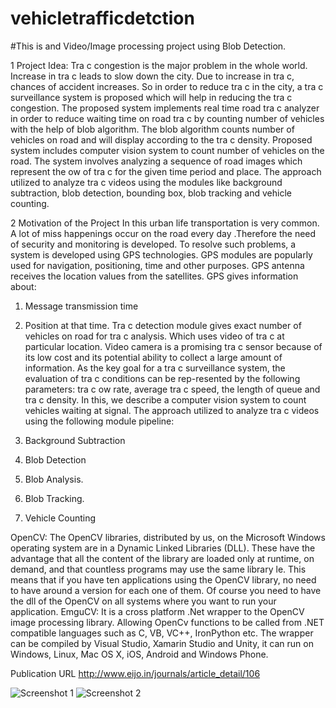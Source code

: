 # vehicletrafficdetction

#This is and Video/Image processing project using Blob Detection.

1 Project Idea:
Tra c congestion is the major problem in the whole world. Increase in tra c
leads to slow down the city. Due to increase in tra c, chances of accident
increases. So in order to reduce tra c in the city, a tra c surveillance system
is proposed which will help in reducing the tra c congestion.
The proposed system implements real time road tra c analyzer in order to
reduce waiting time on road tra c by counting number of vehicles with the
help of blob algorithm. The blob algorithm counts number of vehicles on
road and will display according to the tra c density. Proposed system
includes computer vision system to count number of vehicles on the road.
The system involves analyzing a sequence of road images which represent
the ow of tra c for the given time period and place. The approach utilized to
analyze tra c videos using the modules like background subtraction, blob
detection, bounding box, blob tracking and vehicle counting.

2 Motivation of the Project
In this urban life transportation is very common. A lot of miss happenings
occur on the road every day .Therefore the need of security and
monitoring is developed. To resolve such problems, a system is
developed using GPS technologies.
GPS modules are popularly used for navigation, positioning, time and
other purposes. GPS antenna receives the location values from the
satellites. GPS gives information about:
1. Message transmission time
2. Position at that time.
Tra c detection module gives exact number of vehicles on road for
tra c analysis. Which uses video of tra c at particular location.
Video camera is a promising tra c sensor because of its low cost and its
potential ability to collect a large amount of information. As the key goal
for a tra c surveillance system, the evaluation of tra c conditions can be
rep-resented by the following parameters: tra c ow rate, average tra c
speed, the length of queue and tra c density.
In this, we describe a computer vision system to count vehicles waiting
at signal. The approach utilized to analyze tra c videos using the
following module pipeline:


1. Background Subtraction
2. Blob Detection
3. Blob Analysis.
4. Blob Tracking.
5. Vehicle Counting

OpenCV: The OpenCV libraries, distributed by us, on the Microsoft
Windows operating system are in a Dynamic Linked Libraries (DLL).
These have the advantage that all the content of the library are loaded
only at runtime, on demand, and that countless programs may use the
same library le. This means that if you have ten applications using the
OpenCV library, no need to have around a version for each one of
them. Of course you need to have the dll of the OpenCV on all
systems where you want to run your application.
EmguCV: It is a cross platform .Net wrapper to the OpenCV image
processing library. Allowing OpenCv functions to be called from
.NET compatible languages such as C, VB, VC++, IronPython etc.
The wrapper can be compiled by Visual Studio, Xamarin Studio
and Unity, it can run on Windows, Linux, Mac OS X, iOS, Android
and Windows Phone.


Publication URL http://www.eijo.in/journals/article_detail/106

![Screenshot 1](https://github.com/khopaderahul01/vehicletrafficdetction/blob/master/video%201.PNG)
![Screenshot 2](https://github.com/khopaderahul01/vehicletrafficdetction/blob/master/video2.PNG)
